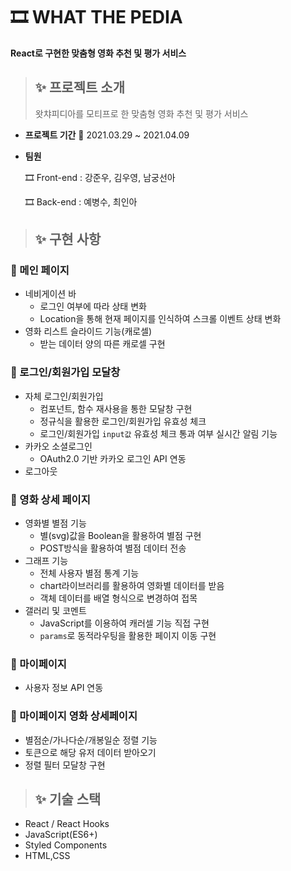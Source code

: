 # 🎞 WHAT THE PEDIA

**React로 구현한 맞춤형 영화 추천 및 평가 서비스**

> ## ✨ 프로젝트 소개
>
> 왓챠피디아를 모티프로 한 맞춤형 영화 추천 및 평가 서비스

- **프로젝트 기간**
  📆 2021.03.29 ~ 2021.04.09

- **팀원**
  
  🎞 Front-end : 강준우, 김우영, 남궁선아
  
  🎞 Back-end : 예병수, 최인아

> ## ✨ 구현 사항

### 💎 메인 페이지

- 네비게이션 바
  - 로그인 여부에 따라 상태 변화
  - Location을 통해 현재 페이지를 인식하여 스크롤 이벤트 상태 변화
- 영화 리스트 슬라이드 기능(캐로셀)
  - 받는 데이터 양의 따른 캐로셀 구현

### 💎 로그인/회원가입 모달창

-  자체 로그인/회원가입
    - 컴포넌트, 함수 재사용을 통한 모달창 구현
    - 정규식을 활용한 로그인/회원가입 유효성 체크
    - 로그인/회원가입 `input값` 유효성 체크 통과 여부 실시간 알림 기능
- 카카오 소셜로그인
  - OAuth2.0 기반 카카오 로그인 API 연동
- 로그아웃

### 💎 영화 상세 페이지

- 영화별 별점 기능
  - 별(svg)값을 Boolean을 활용하여 별점 구현
  - POST방식을 활용하여 별점 데이터 전송
- 그래프 기능
  - 전체 사용자 별점 통계 기능
  - chart라이브러리를 활용하여 영화별 데이터를 받음
  - 객체 데이터를 배열 형식으로 변경하여 접목
- 갤러리 및 코멘트
  - JavaScript를 이용하여 캐러셀 기능 직접 구현
  - `params`로 동적라우팅을 활용한 페이지 이동 구현

### 💎 마이페이지
- 사용자 정보 API 연동

### 💎 마이페이지 영화 상세페이지
  - 별점순/가나다순/개봉일순 정렬 기능
  - 토큰으로 해당 유저 데이터 받아오기
  - 정렬 필터 모달창 구현

> ## ✨ 기술 스택

- React / React Hooks
- JavaScript(ES6+)
- Styled Components
- HTML,CSS

